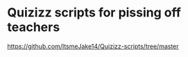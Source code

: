# Quizizz scripts for pissing off teachers 
https://github.com/ItsmeJake14/Quizizz-scripts/tree/master
